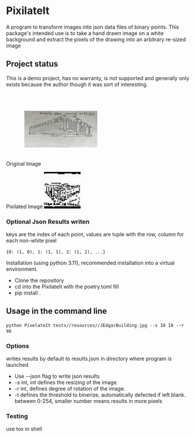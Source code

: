 
# PixilateIt
A program to transform images into json data files of binary points.
This package's intended use is to take a hand drawn image on a white background and extract the pixels of the drawing into an arbitrary re-sized image

## Project status
This is a demo project, has no warranty, is not supported and generally only exists because the author though it was sort of interesting.


Original Image
<img src="tests/resources/JEdgarBuilding.jpg" alt="Alt Text" width="100" height="200" style="transform: rotate(90deg);">


Pixilated Image
<img src="tests/resources/JEdgarBuilding__pixelated__.jpg" alt="Alt Text" width="100" height="100">

### Optional Json Results writen
keys are the index of each point, values are tuple with the row, column for each non-white pixel
```
{0: (1, 0), 1: (1, 1), 2: (1, 2), ...}
```

Installation (using python 3.11), recommended installation into a virtual environment.
+ Clone the repository
+ cd into the PixilateIt with the poetry.toml fill
+ pip install .


## Usage in the command line
```shell
python PixelateIt tests//resources//JEdgarBuilding.jpg --s 10 10 --r 90
```

### Options

writes results by default to results.json in directory where program is launched
+ Use --json flag to write json results
+ -s int, int defines the resizing of the image.
+ -r int, defines degree of rotation of the image.
+ -t defines the threshold to binerize, automatically defected if left blank. between 0-254, smaller number means results in more pixels


### Testing
use tox in shell
